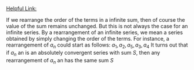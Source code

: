[Helpful Link:](https://tutorial.math.lamar.edu/classes/calcii/IntegralTest.aspx)

If we rearrange the order of the terms in a infinite sum, then of course the value of the sum remains unchanged. But this is not always the case for an infinite series. By a rearrangement of an infinite series, we mean a series obtained by simply changing the order of the terms. For instance, a rearrangement of $a_n$ could start as follows:
$a_1, a_2, a_5, a_3, a_4$
It turns out that
if $a_n$ an is an absolutely convergent series with sum $S$, then any rearrangement of $a_n$ an has the same sum $S$